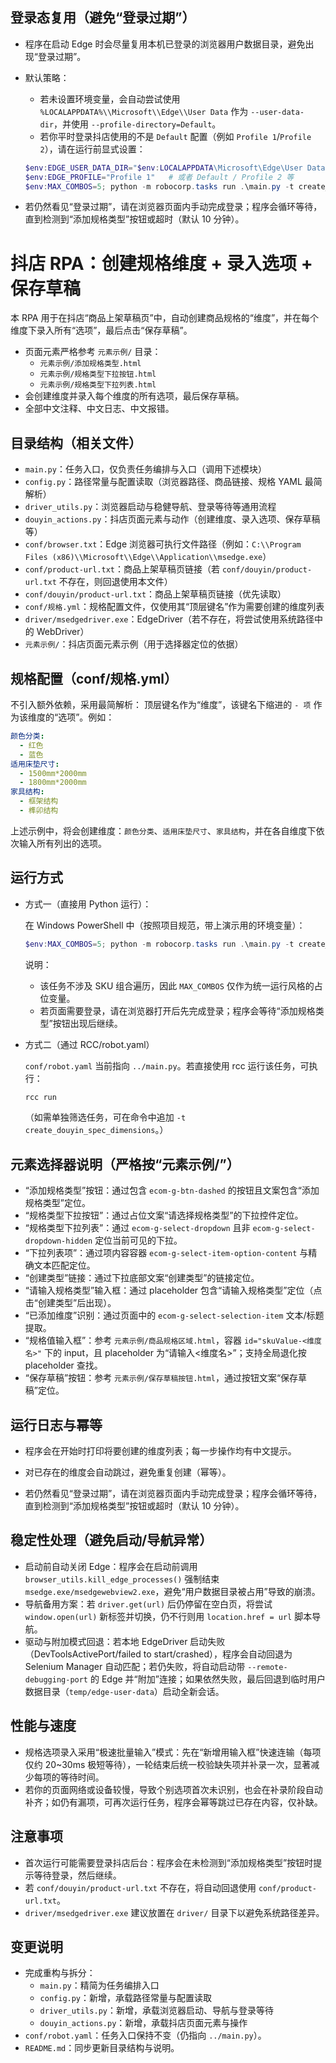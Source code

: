 ## 登录态复用（避免“登录过期”）
- 程序在启动 Edge 时会尽量复用本机已登录的浏览器用户数据目录，避免出现“登录过期”。
- 默认策略：
  - 若未设置环境变量，会自动尝试使用 `%LOCALAPPDATA%\\Microsoft\\Edge\\User Data` 作为 `--user-data-dir`，并使用 `--profile-directory=Default`。
  - 若你平时登录抖店使用的不是 `Default` 配置（例如 `Profile 1`/`Profile 2`），请在运行前显式设置：

  ```powershell
  $env:EDGE_USER_DATA_DIR="$env:LOCALAPPDATA\Microsoft\Edge\User Data"
  $env:EDGE_PROFILE="Profile 1"   # 或者 Default / Profile 2 等
  $env:MAX_COMBOS=5; python -m robocorp.tasks run .\main.py -t create_douyin_spec_dimensions
  ```

- 若仍然看见“登录过期”，请在浏览器页面内手动完成登录；程序会循环等待，直到检测到“添加规格类型”按钮或超时（默认 10 分钟）。
# 抖店 RPA：创建规格维度 + 录入选项 + 保存草稿

本 RPA 用于在抖店“商品上架草稿页”中，自动创建商品规格的“维度”，并在每个维度下录入所有“选项”，最后点击“保存草稿”。

- 页面元素严格参考 `元素示例/` 目录：
  - `元素示例/添加规格类型.html`
  - `元素示例/规格类型下拉按钮.html`
  - `元素示例/规格类型下拉列表.html`
- 会创建维度并录入每个维度的所有选项，最后保存草稿。
- 全部中文注释、中文日志、中文报错。

## 目录结构（相关文件）
- `main.py`：任务入口，仅负责任务编排与入口（调用下述模块）
- `config.py`：路径常量与配置读取（浏览器路径、商品链接、规格 YAML 最简解析）
- `driver_utils.py`：浏览器启动与稳健导航、登录等待等通用流程
- `douyin_actions.py`：抖店页面元素与动作（创建维度、录入选项、保存草稿等）
- `conf/browser.txt`：Edge 浏览器可执行文件路径（例如：`C:\\Program Files (x86)\\Microsoft\\Edge\\Application\\msedge.exe`）
- `conf/product-url.txt`：商品上架草稿页链接（若 `conf/douyin/product-url.txt` 不存在，则回退使用本文件）
- `conf/douyin/product-url.txt`：商品上架草稿页链接（优先读取）
- `conf/规格.yml`：规格配置文件，仅使用其“顶层键名”作为需要创建的维度列表
- `driver/msedgedriver.exe`：EdgeDriver（若不存在，将尝试使用系统路径中的 WebDriver）
- `元素示例/`：抖店页面元素示例（用于选择器定位的依据）

## 规格配置（conf/规格.yml）
不引入额外依赖，采用最简解析：
顶层键名作为“维度”，该键名下缩进的 `- 项` 作为该维度的“选项”。例如：

```yaml
颜色分类:
  - 红色
  - 蓝色
适用床垫尺寸:
  - 1500mm*2000mm
  - 1800mm*2000mm
家具结构:
  - 框架结构
  - 榫卯结构
```

上述示例中，将会创建维度：`颜色分类`、`适用床垫尺寸`、`家具结构`，并在各自维度下依次输入所有列出的选项。

## 运行方式
- 方式一（直接用 Python 运行）：

  在 Windows PowerShell 中（按照项目规范，带上演示用的环境变量）：

  ```powershell
  $env:MAX_COMBOS=5; python -m robocorp.tasks run .\main.py -t create_douyin_spec_dimensions
  ```

   说明：
  - 该任务不涉及 SKU 组合遍历，因此 `MAX_COMBOS` 仅作为统一运行风格的占位变量。
  - 若页面需要登录，请在浏览器打开后先完成登录；程序会等待“添加规格类型”按钮出现后继续。

- 方式二（通过 RCC/robot.yaml）

  `conf/robot.yaml` 当前指向 `../main.py`。若直接使用 rcc 运行该任务，可执行：

  ```powershell
  rcc run
  ```

  （如需单独筛选任务，可在命令中追加 `-t create_douyin_spec_dimensions`。）

## 元素选择器说明（严格按“元素示例/”）
- “添加规格类型”按钮：通过包含 `ecom-g-btn-dashed` 的按钮且文案包含“添加规格类型”定位。
- “规格类型下拉按钮”：通过占位文案“请选择规格类型”的下拉控件定位。
- “规格类型下拉列表”：通过 `ecom-g-select-dropdown` 且非 `ecom-g-select-dropdown-hidden` 定位当前可见的下拉。
- “下拉列表项”：通过项内容容器 `ecom-g-select-item-option-content` 与精确文本匹配定位。
- “创建类型”链接：通过下拉底部文案“创建类型”的链接定位。
- “请输入规格类型”输入框：通过 placeholder 包含“请输入规格类型”定位（点击“创建类型”后出现）。
- “已添加维度”识别：通过页面中的 `ecom-g-select-selection-item` 文本/标题提取。
- “规格值输入框”：参考 `元素示例/商品规格区域.html`，容器 `id="skuValue-<维度名>"` 下的 input，且 placeholder 为“请输入<维度名>”；支持全局退化按 placeholder 查找。
- “保存草稿”按钮：参考 `元素示例/保存草稿按钮.html`，通过按钮文案“保存草稿”定位。

## 运行日志与幂等
- 程序会在开始时打印将要创建的维度列表；每一步操作均有中文提示。
- 对已存在的维度会自动跳过，避免重复创建（幂等）。

- 若仍然看见“登录过期”，请在浏览器页面内手动完成登录；程序会循环等待，直到检测到“添加规格类型”按钮或超时（默认 10 分钟）。

## 稳定性处理（避免启动/导航异常）
- 启动前自动关闭 Edge：程序会在启动前调用 `browser_utils.kill_edge_processes()` 强制结束 `msedge.exe/msedgewebview2.exe`，避免“用户数据目录被占用”导致的崩溃。
- 导航备用方案：若 `driver.get(url)` 后仍停留在空白页，将尝试 `window.open(url)` 新标签并切换，仍不行则用 `location.href = url` 脚本导航。
- 驱动与附加模式回退：若本地 EdgeDriver 启动失败（DevToolsActivePort/failed to start/crashed），程序会自动回退为 Selenium Manager 自动匹配；若仍失败，将自动启动带 `--remote-debugging-port` 的 Edge 并“附加”连接；如果依然失败，最后回退到临时用户数据目录（`temp/edge-user-data`）启动全新会话。

## 性能与速度
- 规格选项录入采用“极速批量输入”模式：先在“新增用输入框”快速连输（每项仅约 20~30ms 极短等待），一轮结束后统一校验缺失项并补录一次，显著减少每项的等待时间。
- 若你的页面网络或设备较慢，导致个别选项首次未识别，也会在补录阶段自动补齐；如仍有漏项，可再次运行任务，程序会幂等跳过已存在内容，仅补缺。

## 注意事项
- 首次运行可能需要登录抖店后台：程序会在未检测到“添加规格类型”按钮时提示等待登录，然后继续。
- 若 `conf/douyin/product-url.txt` 不存在，将自动回退使用 `conf/product-url.txt`。
- `driver/msedgedriver.exe` 建议放置在 `driver/` 目录下以避免系统路径差异。

## 变更说明
- 完成重构与拆分：
  - `main.py`：精简为任务编排入口
  - `config.py`：新增，承载路径常量与配置读取
  - `driver_utils.py`：新增，承载浏览器启动、导航与登录等待
  - `douyin_actions.py`：新增，承载抖店页面元素与操作
- `conf/robot.yaml`：任务入口保持不变（仍指向 `../main.py`）。
- `README.md`：同步更新目录结构与说明。
